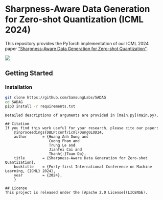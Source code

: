 # Sharpness-Aware Data Generation for Zero-shot Quantization (ICML 2024)
This repository provides the PyTorch implementation of our ICML 2024 paper ["Sharpness-Aware Data Generation for Zero-shot Quantization"](https://arxiv.org/abs/2212.04780).

![](./pipeline.png)

## Getting Started
### Installation
```bash
git clone https://github.com/SamsungLabs/SADAG
cd SADAG
pip3 install -r requirements.txt
```

```
Detailed descriptions of arguments are provided in [main.py](main.py).

## Citation
If you find this work useful for your research, please cite our paper:
    @inproceedings{DBLP:conf/icml/Dung0L0D24,
    author       = {Hoang Anh Dung and
                    Cuong Pham and
                    Trung Le and
                    Jianfei Cai and
                    Thanh{-}Toan Do},
    title        = {Sharpness-Aware Data Generation for Zero-shot Quantization},
    booktitle    = {Forty-first International Conference on Machine Learning, {ICML} 2024},
    year         = {2024},
    }

## License
This project is released under the [Apache 2.0 License](LICENSE).